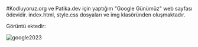 #Kodluyoruz.org ve Patika.dev için yaptığım "Google Günümüz" web sayfası ödevidir.
index.html, style.css dosyaları ve img klasöründen oluşmaktadır.

Görüntü ektedir: 



![google2023](https://user-images.githubusercontent.com/57384157/232928752-18332d76-5c95-4b89-a214-8de1a05b884d.png)
